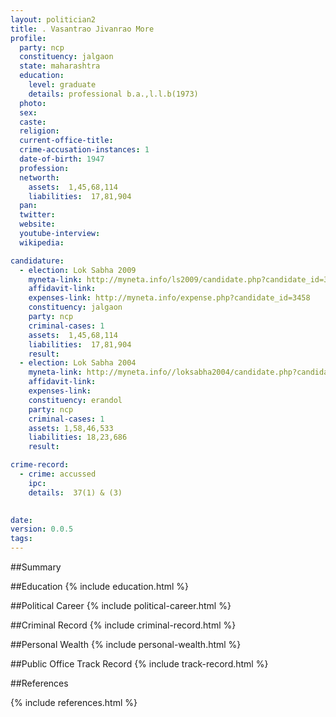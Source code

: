 ```yaml
---
layout: politician2
title: . Vasantrao Jivanrao More
profile: 
  party: ncp
  constituency: jalgaon
  state: maharashtra
  education: 
    level: graduate
    details: professional b.a.,l.l.b(1973)
  photo: 
  sex: 
  caste: 
  religion: 
  current-office-title: 
  crime-accusation-instances: 1
  date-of-birth: 1947
  profession: 
  networth: 
    assets:  1,45,68,114
    liabilities:  17,81,904
  pan: 
  twitter: 
  website: 
  youtube-interview: 
  wikipedia: 

candidature: 
  - election: Lok Sabha 2009
    myneta-link: http://myneta.info/ls2009/candidate.php?candidate_id=3458
    affidavit-link: 
    expenses-link: http://myneta.info/expense.php?candidate_id=3458
    constituency: jalgaon 
    party: ncp
    criminal-cases: 1
    assets:  1,45,68,114
    liabilities:  17,81,904
    result:  
  - election: Lok Sabha 2004
    myneta-link: http://myneta.info//loksabha2004/candidate.php?candidate_id=2387
    affidavit-link: 
    expenses-link: 
    constituency: erandol 
    party: ncp
    criminal-cases: 1
    assets: 1,58,46,533
    liabilities: 18,23,686
    result:  

crime-record: 
  - crime: accussed
    ipc: 
    details:  37(1) & (3)
  

date: 
version: 0.0.5
tags: 
---
```

##Summary


##Education
{% include education.html %}


##Political Career
{% include political-career.html %}


##Criminal Record
{% include criminal-record.html %}


##Personal Wealth
{% include personal-wealth.html %}


##Public Office Track Record
{% include track-record.html %}


##References


{% include references.html %}